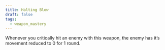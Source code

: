 ```yaml
---
title: Halting Blow
draft: false
tags:
  - weapon_mastery
---
```

Whenever you critically hit an enemy with this weapon, the enemy has it’s movement reduced to 0 for 1 round.